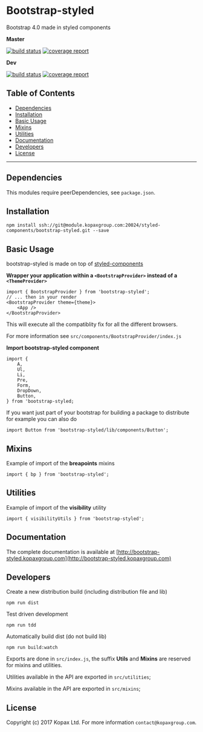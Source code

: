 # Bootstrap-styled

Bootstrap 4.0 made in styled components

**Master**

[![build status](https://module.kopaxgroup.com/styled-components/bootstrap-styled/badges/master/build.svg)](https://module.kopaxgroup.com/styled-components/bootstrap-styled/commits/master)
[![coverage report](https://module.kopaxgroup.com/styled-components/bootstrap-styled/badges/master/coverage.svg)](https://module.kopaxgroup.com/styled-components/bootstrap-styled/commits/master)

**Dev**

[![build status](https://module.kopaxgroup.com/styled-components/bootstrap-styled/badges/dev/build.svg)](https://module.kopaxgroup.com/styled-components/bootstrap-styled/commits/dev)
[![coverage report](https://module.kopaxgroup.com/styled-components/bootstrap-styled/badges/dev/coverage.svg)](https://module.kopaxgroup.com/styled-components/bootstrap-styled/commits/dev)

## Table of Contents

  - [Dependencies](#dependencies)
  - [Installation](#installation)
  - [Basic Usage](#basic-usage)
  - [Mixins](#mixins)
  - [Utilities](#utilities)
  - [Documentation](#documentation)
  - [Developers](#developers)
  - [License](#license)

---

## Dependencies

This modules require peerDependencies, see `package.json`.

## Installation

    npm install ssh://git@module.kopaxgroup.com:20024/styled-components/bootstrap-styled.git --save

## Basic Usage

bootstrap-styled is made on top of [styled-components](https://github.com/styled-components/styled-components)

__Wrapper your application within a `<BootstrapProvider>` __instead of__ a `<ThemeProvider>`__

    import { BootstrapProvider } from 'bootstrap-styled';
    // ... then in your render
    <BootstrapProvider theme={theme}>
        <App />
    </BootstrapProvider>
    
This will execute all the compatiblity fix for all the different browsers.

For more information see `src/components/BootstrapProvider/index.js`

__Import bootstrap-styled component__
    
    import {
        A,
        Ul,
        Li,
        Pre,
        Form,
        DropDown,
        Button,
    } from 'bootstrap-styled;

If you want just part of your bootstrap for building a package to distribute for example you can also do

    import Button from 'bootstrap-styled/lib/components/Button';
    
## Mixins

Example of import of the __breapoints__ mixins

    import { bp } from 'bootstrap-styled';

## Utilities

Example of import of the __visibility__ utility

    import { visibilityUtils } from 'bootstrap-styled';

## Documentation

The complete documentation is available at [http://bootstrap-styled.kopaxgroup.com](http://bootstrap-styled.kopaxgroup.com)

## Developers

Create a new distribution build (including distribution file and lib)

    npm run dist
    
Test driven development

    npm run tdd
    
Automatically build dist (do not build lib)

    npm run build:watch
    
Exports are done in `src/index.js`, the suffix __Utils__ and __Mixins__ are reserved for mixins and utilities.

Utilities available in the API are exported in `src/utilities`;

Mixins available in the API are exported in `src/mixins`;

## License

Copyright (c) 2017 Kopax Ltd. For more information `contact@kopaxgroup.com`.
